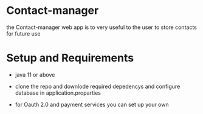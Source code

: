 # Contact-manager

the Contact-manager web app is to very useful to the user to store contacts for future use


# Setup and Requirements

- java 11 or above

- clone the repo and downlode required depedencys and configure database in application.proparties

- for Oauth 2.0 and payment services you can set up your own 
